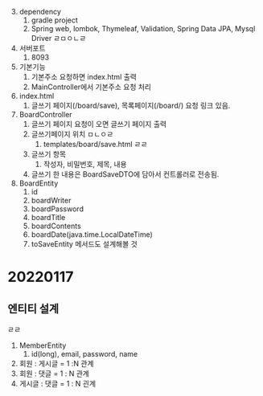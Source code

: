 
3. dependency
    1. gradle project
    2. Spring web, lombok, Thymeleaf, Validation, Spring Data JPA, Mysql Driver ㄹㅁㅇㄴㄹ
4. 서버포트
    1. 8093
5. 기본기능
    1. 기본주소 요청하면 index.html 출력
    2. MainController에서 기본주소 요청 처리
6. index.html
    1. 글쓰기 페이지(/board/save), 목록페이지(/board/) 요청 링크 있음.
7. BoardController
    1. 글쓰기 페이지 요청이 오면 글쓰기 페이지 출력
    2. 글쓰기페이지 위치 ㅁㄴㅇㄹ
        1. templates/board/save.html
ㄹㄹ
    1. 글쓰기 항목
        1. 작성자, 비밀번호, 제목, 내용
    2. 글쓰기 한 내용은 BoardSaveDTO에 담아서 컨트롤러로 전송됨.
9. BoardEntity
    1. id
    2. boardWriter
    3. boardPassword
    4. boardTitle
    5. boardContents
    6. boardDate(java.time.LocalDateTime)
    7. toSaveEntity 메서드도 설계해볼 것

# 20220117

## 엔티티 설계
ㄹㄹ
1. MemberEntity
    1. id(long), email, password, name
2. 회원 : 게시글 = 1 :N 관계
3. 회원 : 댓글 = 1 : N 관계
4. 게시글 : 댓글 = 1 : N 괸계